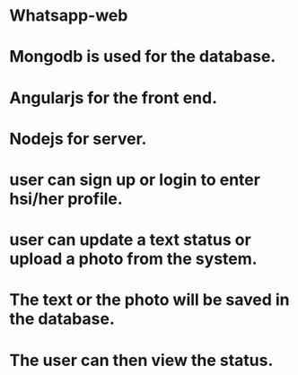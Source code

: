 # Whatsapp-web
# Mongodb is used for the database.
# Angularjs for the front end.
# Nodejs for server.
# user can sign up or login to enter hsi/her profile.
# user can update a text status or upload a photo from the system.
# The text or the photo will be saved in the database.
# The user can then view the status.

